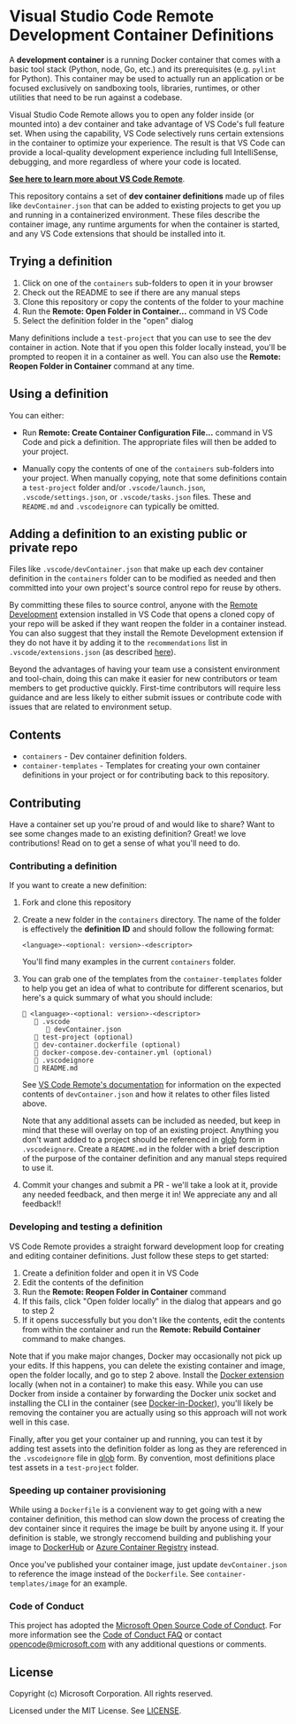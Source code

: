 # Visual Studio Code Remote Development Container Definitions

A **development container** is a running Docker container that comes with a basic tool stack (Python, node, Go, etc.) and its prerequisites (e.g. `pylint` for Python). This container may be used to actually run an application or be focused exclusively on sandboxing tools, libraries, runtimes, or other utilities that need to be run against a codebase.

Visual Studio Code Remote allows you to open any folder inside (or mounted into) a dev container and take advantage of VS Code's full feature set. When using the capability, VS Code selectively runs certain extensions in the container to optimize your experience. The result is that VS Code can provide a local-quality development experience including full IntelliSense, debugging, and more regardless of where your code is located. 

**[See here to learn more about VS Code Remote](https://aka.ms/vscode-remote/docker)**.

This repository contains a set of **dev container definitions** made up of files like `devContainer.json` that can be added to existing projects to get you up and running in a containerized environment. These files describe the container image, any runtime arguments for when the container is started, and any VS Code extensions that should be installed into it.

## Trying a definition

1. Click on one of the `containers` sub-folders to open it in your browser
2. Check out the README to see if there are any manual steps
3. Clone this repository or copy the contents of the folder to your machine
4. Run the **Remote: Open Folder in Container...** command in VS Code
5. Select the definition folder in the "open" dialog

Many definitions include a `test-project` that you can use to see the dev container in action. Note that if you open this folder locally instead, you'll be prompted to reopen it in a container as well. You can also use the **Remote: Reopen Folder in Container** command at any time.

## Using a definition

You can either:

- Run **Remote: Create Container Configuration File...** command in VS Code and pick a definition. The appropriate files will then be added to your project.

- Manually copy the contents of one of the `containers` sub-folders into your project. When manually copying, note that some definitions contain a `test-project` folder and/or `.vscode/launch.json`, `.vscode/settings.json`, or `.vscode/tasks.json` files. These and `README.md` and `.vscodeignore` can typically be omitted.

## Adding a definition to an existing public or private repo

Files like `.vscode/devContainer.json` that make up each dev container definition in the `containers` folder can to be modified as needed and then committed into your own project's source control repo for reuse by others. 

By committing these files to source control, anyone with the [Remote Development](https://aka.ms/vscode-remote/download/extension) extension installed in VS Code that opens a cloned copy of your repo will be asked if they want reopen the folder in a container instead. You can also suggest that they install the Remote Development extension if they do not have it by adding it to the `recommendations` list in `.vscode/extensions.json` (as described [here](https://code.visualstudio.com/docs/editor/extension-gallery#_workspace-recommended-extensions)).

Beyond the advantages of having your team use a consistent environment and tool-chain, doing this can make it easier for new contributors or team members to get productive quickly. First-time contributors will require less guidance and are less likely to either submit issues or contribute code with issues that are related to environment setup.

## Contents

- `containers` - Dev container definition folders. 
- `container-templates` - Templates for creating your own container definitions in your project or for contributing back to this repository.

## Contributing

Have a container set up you're proud of and would like to share? Want to see some changes made to an existing definition? Great! we love contributions! Read on to get a sense of what you'll need to do.

### Contributing a definition

If you want to create a new definition:

1. Fork and clone this repository

2. Create a new folder in the `containers` directory. The name of the folder is effectively the **definition ID** and should follow the following format:

    ````
    <language>-<optional: version>-<descriptor>
    ````

    You'll find many examples in the current `containers` folder.

3. You can grab one of the templates from the `container-templates` folder to help you get an idea of what to contribute for different scenarios, but here's a quick summary of what you should include:

    ```
    📁 <language>-<optional: version>-<descriptor>
       📁 .vscode
          📄 devContainer.json
       📁 test-project (optional)
       📄 dev-container.dockerfile (optional)
       📄 docker-compose.dev-container.yml (optional)
       📄 .vscodeignore
       📄 README.md
    ```

    See [VS Code Remote's documentation](https://aka.ms/vscode-remote/docker) for information on the expected contents of `devContainer.json` and how it relates to other files listed above.
    
    Note that any additional assets can be included as needed, but keep in mind that these will overlay on top of an existing project. Anything you don't want added to a project should be referenced in [glob](https://facelessuser.github.io/wcmatch/glob/) form in `.vscodeignore`. Create a `README.md` in the folder with a brief description of the purpose of the container definition and any manual steps required to use it.

4. Commit your changes and submit a PR - we'll take a look at it, provide any needed feedback, and then merge it in! We appreciate any and all feedback!!

### Developing and testing a definition

VS Code Remote provides a straight forward development loop for creating and editing container definitions. Just follow these steps to get started:

1. Create a definition folder and open it in VS Code
2. Edit the contents of the definition
3. Run the **Remote: Reopen Folder in Container** command
4. If this fails, click "Open folder locally" in the dialog that appears and go to step 2
6. If it opens successfully but you don't like the contents, edit the contents from within the container and run the **Remote: Rebuild Container** command to make changes.

Note that if you make major changes, Docker may occasionally not pick up your edits. If this happens, you can delete the existing container and image, open the folder locally, and go to step 2 above. Install the [Docker extension](https://marketplace.visualstudio.com/items?itemName=PeterJausovec.vscode-docker) locally (when not in a container) to make this easy. While you can use Docker from inside a container by forwarding the Docker unix socket and installing the CLI in the container (see [Docker-in-Docker](containers/docker-in-docker)), you'll likely be removing the container you are actually using so this approach will not work well in this case.

Finally, after you get your container up and running, you can test it by adding test assets into the definition folder as long as they are referenced in the `.vscodeignore` file in [glob](https://facelessuser.github.io/wcmatch/glob/) form. By convention, most definitions place test assets in a `test-project` folder. 

### Speeding up container provisioning

While using a `Dockerfile` is a convienent way to get going with a new container definition, this method can slow down the process of creating the dev container since it requires the image be built by anyone using it.  If your definition is stable, we strongly reccomend building and publishing your image to [DockerHub](https://hub.docker.com) or [Azure Container Registry](https://azure.microsoft.com/en-us/services/container-registry/) instead. 

Once you've published your container image, just update `devContainer.json` to reference the image instead of the `Dockerfile`. See `container-templates/image` for an example.

### Code of Conduct

This project has adopted the [Microsoft Open Source Code of Conduct](https://opensource.microsoft.com/codeofconduct/). For more information see the [Code of Conduct FAQ](https://opensource.microsoft.com/codeofconduct/faq/) or contact [opencode@microsoft.com](mailto:opencode@microsoft.com) with any additional questions or comments.

## License

Copyright (c) Microsoft Corporation. All rights reserved.

Licensed under the MIT License. See [LICENSE](LICENSE). 
